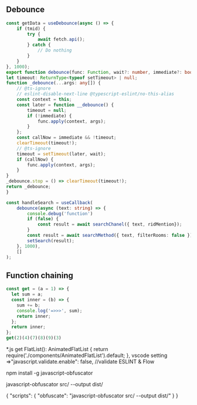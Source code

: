 ## Debounce
```ts
const getData = useDebounce(async () => {
    if (tmid) {
        try {
            await fetch.api();
        } catch {
            // Do nothing
        }
    }
}, 1000);
export function debounce(func: Function, wait?: number, immediate?: boolean) {
let timeout: ReturnType<typeof setTimeout> | null;
function _debounce(...args: any[]) {
    // @ts-ignore
    // eslint-disable-next-line @typescript-eslint/no-this-alias
    const context = this;
    const later = function __debounce() {
        timeout = null;
        if (!immediate) {
            func.apply(context, args);
        }
    };
    const callNow = immediate && !timeout;
    clearTimeout(timeout!);
    // @ts-ignore
    timeout = setTimeout(later, wait);
    if (callNow) {
        func.apply(context, args);
    }
}
_debounce.stop = () => clearTimeout(timeout!);
return _debounce;
}

const handleSearch = useCallback(
    debounce(async (text: string) => {
        console.debug('function')
        if (false) {
            const result = await searchChanel({ text, ridMention});
        }
        const result = await searchMethod({ text, filterRooms: false });
        setSearch(result);
    }, 1000),
    []
);
```
## Function chaining
```js
const get = (a = 1) => {
  let sum = a;
  const inner = (b) => {
    sum += b;
    console.log('=>>>', sum);
    return inner;
  };
  return inner;
};
get(2)(4)(7)(8)(9)(3)
```
*.js
get FlatList(): AnimatedFlatList {
    return require('./components/AnimatedFlatList').default;
  },
vscode setting =>"javascript.validate.enable": false, //validate ESLINT & Flow

npm install -g javascript-obfuscator

javascript-obfuscator src/ --output dist/

{
  "scripts": {
    "obfuscate": "javascript-obfuscator src/ --output dist/"
  }
}